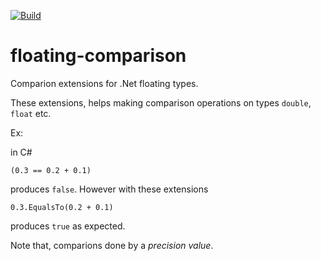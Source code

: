 [![Build](https://github.com/kerimbal/floating-comparison/actions/workflows/build-test.yml/badge.svg?branch=main)](https://github.com/kerimbal/floating-comparison/actions/workflows/build-test.yml)

# floating-comparison
Comparion extensions for .Net floating types.

These extensions, helps making comparison operations on types  ```double```, ```float``` etc. 

Ex:

in C#
```
(0.3 == 0.2 + 0.1)
```

produces ```false```. However with these extensions 

```
0.3.EqualsTo(0.2 + 0.1)
```

produces ```true``` as expected.

Note that, comparions done by a *precision value*.
